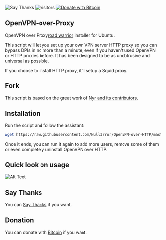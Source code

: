 ![Say Thanks](https://img.shields.io/badge/Say%20Thanks-!-1EAEDB.svg)
![visitors](https://visitor-badge.glitch.me/badge?page_id=Null3rror.openvpnoverhttp-install)
[![Donate with Bitcoin](https://en.cryptobadges.io/badge/micro/12Cb7uJANVWfPNRvS2H4PCq2zGVxPbx3WS)](https://en.cryptobadges.io/donate/12Cb7uJANVWfPNRvS2H4PCq2zGVxPbx3WS)

## OpenVPN-over-Proxy
OpenVPN over Proxy[road warrior](http://en.wikipedia.org/wiki/Road_warrior_%28computing%29) installer for Ubuntu.

This script will let you set up your own VPN server HTTP proxy so you can bypass DPIs in no more than a minute, even if you haven't used OpenVPN or HTTP proxies before. It has been designed to be as unobtrusive and universal as possible.

If you choose to install HTTP proxy, it'll setup a Squid proxy. 

## Fork
This script is based on the great work of [Nyr and its contributors](https://github.com/Nyr/openvpn-install).

## Installation
Run the script and follow the assistant:

``` bash
wget https://raw.githubusercontent.com/Null3rror/OpenVPN-over-HTTP/master/openvpn-over-http-install.sh -O openvpn-over-http-install.sh && bash openvpn-over-http-install.sh
```

Once it ends, you can run it again to add more users, remove some of them or even completely uninstall OpenVPN over HTTP.

## Quick look on usage
![Alt Text](https://github.com/Null3rror/Datasets-Placeholder/blob/master/test.gif)

## Say Thanks
You can [Say Thanks](https://saythanks.io/to/null3rr0r%40protonmail.com) if you want.

## Donation
You can donate with [Bitcoin](https://pastebin.com/raw/GtYpY1re) if you want.


